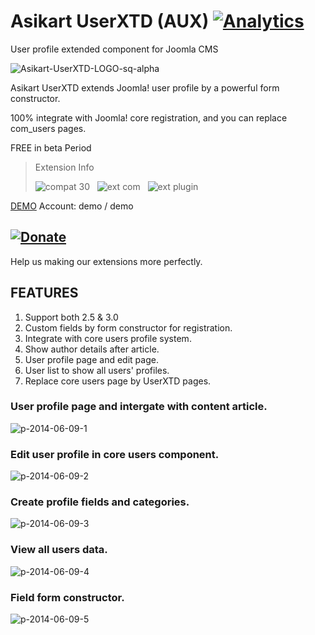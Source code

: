 # Asikart UserXTD (AUX) [![Analytics](https://ga-beacon.appspot.com/UA-48372917-1/userxtd/readme)](https://github.com/igrigorik/ga-beacon)

User profile extended component for Joomla CMS

![Asikart-UserXTD-LOGO-sq-alpha][1]

Asikart UserXTD extends Joomla! user profile by a powerful form constructor.

100% integrate with Joomla! core registration, and you can replace com_users pages.

FREE in beta Period

> Extension Info
>
> ![compat 30][3] &nbsp; ![ext com][4] &nbsp; ![ext plugin][5]

[DEMO][7] Account: demo / demo

## [![Donate](http://f.cl.ly/items/201r3g370r0r461l3x2b/btn_donate_LG.gif)](http://ext.asikart.com/donate-us.html)

Help us making our extensions more perfectly.

## FEATURES

  1. Support both 2.5 & 3.0
  2. Custom fields by form constructor for registration.
  3. Integrate with core users profile system.
  4. Show author details after article.
  5. User profile page and edit page.
  6. User list to show all users' profiles.
  7. Replace core users page by UserXTD pages.

### User profile page and intergate with content article.

![p-2014-06-09-1](https://cloud.githubusercontent.com/assets/1639206/3246009/a651a8a2-f177-11e3-970c-1244d56c0b77.jpg)

### Edit user profile in core users component.

![p-2014-06-09-2](https://cloud.githubusercontent.com/assets/1639206/3246012/aae296c4-f177-11e3-9bcd-9e69de2cce7b.jpg)

### Create profile fields and categories.

![p-2014-06-09-3](https://cloud.githubusercontent.com/assets/1639206/3246021/b49b872a-f177-11e3-8c6d-81aee12d27f5.jpg)

### View all users data.

![p-2014-06-09-4](https://cloud.githubusercontent.com/assets/1639206/3246023/b886db0a-f177-11e3-9923-5bbd09751a30.jpg)
 
### Field form constructor.

![p-2014-06-09-5](https://cloud.githubusercontent.com/assets/1639206/3246028/bc54b6c6-f177-11e3-9765-d37bdf8cb353.jpg)

   [1]: http://ext.asikart.com/images/extensions/userxtd/logo/Asikart-UserXTD-LOGO-sq-alpha.png
   [2]: http://ext.asikart.com/images/global/extension/compat_25.png
   [3]: http://ext.asikart.com/images/global/extension/compat_30.png
   [4]: http://ext.asikart.com/images/global/extension/ext_com.png
   [5]: http://ext.asikart.com/images/global/extension/ext_plugin.png
   [6]: http://ext.asikart.com/downloads/asikart-userxtd.html
   [7]: http://demo.asikart.com/quickcontent/index.php/component/users/?view=registration
